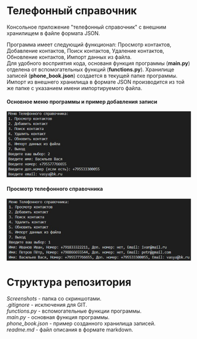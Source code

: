 # Телефонный справочник
Консольное приложение "телефонный справочник" с внешним хранилищем в файле формата JSON.


Программа имеет следующий функционал: Просмотр контактов, Добавление контактов, Поиск контактов, Удаление контактов, Обновление контактов, Импорт данных из файла.  
Для удобного восприятия кода, основаня функция программы (**main.py**) отделена от вспомогательных функций (**functions.py**). Хранилище записей (**phone_book.json**) создается в текущей папке программы. Импорт из внешнего хранилища в формате JSON производится из той же папке с указанием имени импортируемого файла.

#### Основное меню программы и пример добавления записи
![Основное меню программы и пример добавления записи](https://github.com/ArtRadchenko/Python_Phone_book/blob/master/Screenshots/001.jpg?raw=true)

#### Просмотр телефонного справочника
![Просмотр телефонного справочника](https://github.com/ArtRadchenko/Python_Phone_book/blob/master/Screenshots/002.jpg?raw=true)

# Структура репозитория
*Screenshots* - папка со скриншотами.  
*.gitignore* - исключения для GIT.  
*functions.py* - вспомогательные функции программы.  
*main.py* - основная функция программы.  
*phone_book.json* - пример созданного хранилища записей.  
*readme.md* - файл описания в формате markdown.  